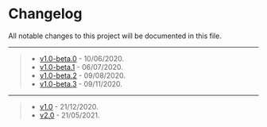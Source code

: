 Changelog
=========

All notable changes to this project will be documented in this file.

---
> - [v1.0-beta.0](https://github.com/yveyeh/yveyeh.github.io/commit/ce847ec88cc802a5497a30dee9ee377d1d624f4a) - 10/06/2020.
> - [v1.0-beta.1](https://github.com/yveyeh/yveyeh.github.io/commit/0ef27d7344819afd8eb7cca0b6cb94fb63e8e6d4) - 06/07/2020.
> - [v1.0-beta.2](https://github.com/yveyeh/yveyeh.github.io/commit/107db78af1074d155901ce1ed76c8980eb4f90e1) - 09/08/2020.
> - [v1.0-beta.3](https://github.com/yveyeh/yveyeh.github.io/commit/67ebe383da2b29205c86587ca87b1c5e961ea26c) - 09/11/2020.

---
> - [v1.0](https://github.com/yveyeh/yveyeh.github.io/commit/346ef55bb5f84889749d936d939395ad64435f99) - 21/12/2020.
> - [v2.0](#) - 21/05/2021.